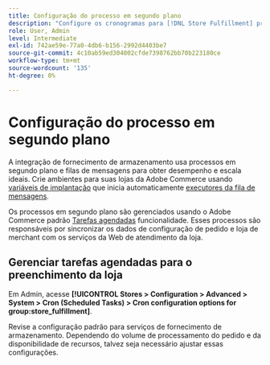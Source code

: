 ```yaml
---
title: Configuração do processo em segundo plano
description: "Configure os cronogramas para [!DNL Store Fulfillment] processos em segundo plano usados na sincronização de dados com os serviços de atendimento."
role: User, Admin
level: Intermediate
exl-id: 742ae59e-77a0-4db6-b156-2992d4403be7
source-git-commit: 4c10ab59ed304002cfde7398762bb70b223180ce
workflow-type: tm+mt
source-wordcount: '135'
ht-degree: 0%

---
```



# Configuração do processo em segundo plano

A integração de fornecimento de armazenamento usa processos em segundo plano e filas de mensagens para obter desempenho e escala ideais. Crie ambientes para suas lojas da Adobe Commerce usando [variáveis de implantação](https://devdocs.magento.com/cloud/env/variables-deploy.html#cron_consumers_runner) que inicia automaticamente [executores da fila de mensagens](https://devdocs.magento.com/guides/v2.4/config-guide/mq/rabbitmq-overview.html).

Os processos em segundo plano são gerenciados usando o Adobe Commerce padrão [Tarefas agendadas](https://docs.magento.com/user-guide/system/cron.html) funcionalidade. Esses processos são responsáveis por sincronizar os dados de configuração de pedido e loja de merchant com os serviços da Web de atendimento da loja.

## Gerenciar tarefas agendadas para o preenchimento da loja

Em Admin, acesse **[!UICONTROL Stores > Configuration > Advanced > System > Cron (Scheduled Tasks) > Cron configuration options for group:store_fulfillment]**.

Revise a configuração padrão para serviços de fornecimento de armazenamento. Dependendo do volume de processamento do pedido e da disponibilidade de recursos, talvez seja necessário ajustar essas configurações.
